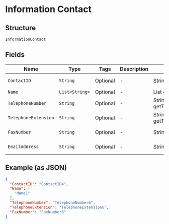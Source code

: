 
# Information Contact

## Structure

`InformationContact`

## Fields

| Name | Type | Tags | Description | Getter | Setter |
|  --- | --- | --- | --- | --- | --- |
| `ContactID` | `String` | Optional | - | String getContactID() | setContactID(String contactID) |
| `Name` | `List<String>` | Optional | - | List<String> getName() | setName(List<String> name) |
| `TelephoneNumber` | `String` | Optional | - | String getTelephoneNumber() | setTelephoneNumber(String telephoneNumber) |
| `TelephoneExtension` | `String` | Optional | - | String getTelephoneExtension() | setTelephoneExtension(String telephoneExtension) |
| `FaxNumber` | `String` | Optional | - | String getFaxNumber() | setFaxNumber(String faxNumber) |
| `EmailAddress` | `String` | Optional | - | String getEmailAddress() | setEmailAddress(String emailAddress) |

## Example (as JSON)

```json
{
  "ContactID": "ContactID4",
  "Name": [
    "Name1"
  ],
  "TelephoneNumber": "TelephoneNumber6",
  "TelephoneExtension": "TelephoneExtension8",
  "FaxNumber": "FaxNumber6"
}
```

